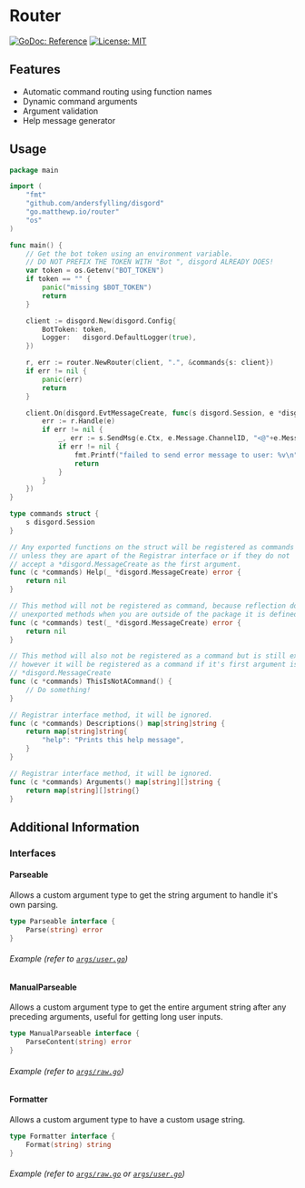 # Router

[![GoDoc: Reference](https://img.shields.io/badge/godoc-reference-blue?style=flat-square)](https://godoc.org/go.matthewp.io/router)
[![License: MIT](https://img.shields.io/badge/license-MIT-blue.svg?style=flat-square    )](LICENSE.md)

## Features

- Automatic command routing using function names
- Dynamic command arguments
- Argument validation
- Help message generator

## Usage

```go
package main

import (
	"fmt"
	"github.com/andersfylling/disgord"
	"go.matthewp.io/router"
	"os"
)

func main() {
	// Get the bot token using an environment variable.
	// DO NOT PREFIX THE TOKEN WITH "Bot ", disgord ALREADY DOES!
	var token = os.Getenv("BOT_TOKEN")
	if token == "" {
		panic("missing $BOT_TOKEN")
		return
	}

	client := disgord.New(disgord.Config{
		BotToken: token,
		Logger:   disgord.DefaultLogger(true),
	})

	r, err := router.NewRouter(client, ".", &commands{s: client})
	if err != nil {
		panic(err)
		return
	}

	client.On(disgord.EvtMessageCreate, func(s disgord.Session, e *disgord.MessageCreate) {
		err := r.Handle(e)
		if err != nil {
			_, err := s.SendMsg(e.Ctx, e.Message.ChannelID, "<@"+e.Message.Author.ID.String()+">, "+err.Error())
			if err != nil {
				fmt.Printf("failed to send error message to user: %v\n", err)
				return
			}
		}
	})
}

type commands struct {
	s disgord.Session
}

// Any exported functions on the struct will be registered as commands
// unless they are apart of the Registrar interface or if they do not
// accept a *disgord.MessageCreate as the first argument.
func (c *commands) Help(_ *disgord.MessageCreate) error {
	return nil
}

// This method will not be registered as command, because reflection does not support
// unexported methods when you are outside of the package it is defined in.
func (c *commands) test(_ *disgord.MessageCreate) error {
	return nil
}

// This method will also not be registered as a command but is still exported,
// however it will be registered as a command if it's first argument is
// *disgord.MessageCreate
func (c *commands) ThisIsNotACommand() {
	// Do something!
}

// Registrar interface method, it will be ignored.
func (c *commands) Descriptions() map[string]string {
	return map[string]string{
		"help": "Prints this help message",
	}
}

// Registrar interface method, it will be ignored.
func (c *commands) Arguments() map[string][]string {
	return map[string][]string{}
}
```

## Additional Information

### Interfaces

#### Parseable
Allows a custom argument type to get the string argument to handle it's own parsing.

```go
type Parseable interface {
	Parse(string) error
}
```
###### Example (refer to [`args/user.go`](args/user.go))


#### ManualParseable
Allows a custom argument type to get the entire argument string after any preceding arguments,
useful for getting long user inputs.

```go
type ManualParseable interface {
	ParseContent(string) error
}
```
###### Example (refer to [`args/raw.go`](args/raw.go))


#### Formatter
Allows a custom argument type to have a custom usage string.

```go
type Formatter interface {
	Format(string) string
}
```
###### Example (refer to [`args/raw.go`](args/raw.go) or [`args/user.go`](args/user.go))
